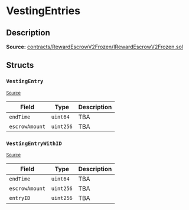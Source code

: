 # VestingEntries

## Description

**Source:** [contracts/RewardEscrowV2Frozen/IRewardEscrowV2Frozen.sol](https://github.com/Synthetixio/synthetix/tree/v2.81.0/contracts/RewardEscrowV2Frozen/IRewardEscrowV2Frozen.sol)

## Structs

### `VestingEntry`

<sub>[Source](https://github.com/Synthetixio/synthetix/tree/v2.81.0/contracts/RewardEscrowV2Frozen/IRewardEscrowV2Frozen.sol#L5)</sub>

| Field          | Type      | Description |
| -------------- | --------- | ----------- |
| `endTime`      | `uint64`  | TBA         |
| `escrowAmount` | `uint256` | TBA         |

### `VestingEntryWithID`

<sub>[Source](https://github.com/Synthetixio/synthetix/tree/v2.81.0/contracts/RewardEscrowV2Frozen/IRewardEscrowV2Frozen.sol#L9)</sub>

| Field          | Type      | Description |
| -------------- | --------- | ----------- |
| `endTime`      | `uint64`  | TBA         |
| `escrowAmount` | `uint256` | TBA         |
| `entryID`      | `uint256` | TBA         |
